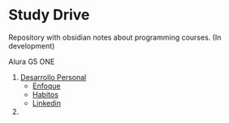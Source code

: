 # Study Drive
Repository with obsidian notes about programming courses. (In development)

Alura G5 ONE
1. [Desarrollo Personal](01_desarrollo_personal/desarrollo_personal.md)
	- [Enfoque](01_desarrollo_personal/enfoque.md)
	- [Habitos](01_desarrollo_personal/habitos.md)
	- [Linkedin](01_desarrollo_personal/linkedin.md)
2. 